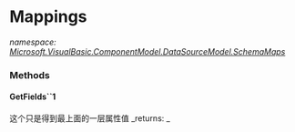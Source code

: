 ﻿
# Mappings
_namespace: [Microsoft.VisualBasic.ComponentModel.DataSourceModel.SchemaMaps](N-Microsoft.VisualBasic.ComponentModel.DataSourceModel.SchemaMaps.md)_



### Methods

#### GetFields``1
这个只是得到最上面的一层属性值
_returns: _



